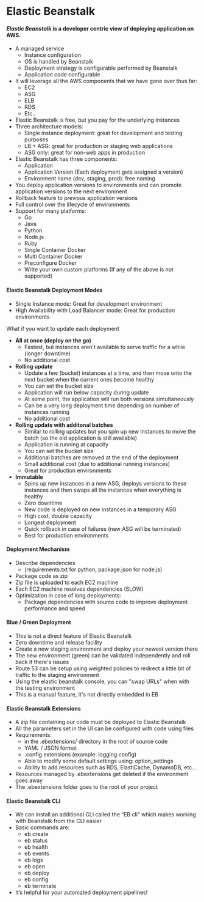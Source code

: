 # Elastic Beanstalk

#### *Elastic Beanstalk* is a developer centric view of deploying application on AWS.
- A managed service
  - Instance configuration
  - OS is handled by Beanstalk
  - Deployment strategy is configurable performed by Beanstalk
  - Application code configurable
- It will leverage all the AWS components that we have gone over thus far:
  - EC2
  - ASG
  - ELB
  - RDS
  - Etc..
- Elastic Beanstalk is free, but you pay for the underlying instances
- Three architecture models:
  - Single instance deployment: great for development and testing purposes
  - LB + ASG: great for production or staging web applications
  - ASG only: great for non-web apps in production
- Elastic Beanstalk has three components:
  - Application
  - Application Version (Each deployment gets assigned a version)
  - Environment name (dev, staging, prod): free naming
- You deploy application versions to environments and can promote application versions to the next environment
- Rollback feature to previous application versions
- Full control over the lifecycle of environments
- Support for many platforms:
  - Go
  - Java
  - Python
  - Node.js
  - Ruby
  - Single Container Docker
  - Multi Container Docker
  - Preconfigure Docker
  - Write your own custom platforms (If any of the above is not supported)

#### Elastic Beanstalk Deployment Modes
- Single Instance mode: Great for development environment
- High Availability with Load Balancer mode: Great for production environments

What if you want to update each deployment
- **All at once (deploy on the go)**
  - Fastest, but instances aren't available to serve traffic for a while (longer downtime)
  - No additional cost
- **Rolling update**
  - Update a few (bucket) instances at a time, and then move onto the next bucket when the current ones become healthy
  - You can set the bucket size
  - Application will run below capacity during update
  - At some point, the application will run both versions simultaneously
  - Can be a very long deployment time depending on number of instances running
  - No additional cost
- **Rolling update with additonal batches**
  - Similar to rolling updates but you spin up new instances to move the batch (so the old application is still available)
  - Application is running at capacity
  - You can set the bucket size
  - Additional batches are removed at the end of the deployment
  - Small additional cost (due to additional running instances)
  - Great for production environments
- **Immutable**
  - Spins up new instances in a new ASG, deploys versions to these instances and then swaps all the instances when everything is healthy
  - Zero downtime
  - New code is deployed on new instances in a temporary ASG
  - High cost, double capacity
  - Longest deployment
  - Quick rollback in case of failures (new ASG will be terminated)
  - Best for production environments

#### Deployment Mechanism
- Describe dependencies
  - (requirements.txt for python, package.json for node.js)
- Package code as zip
- Zip file is uploaded to each EC2 machine
- Each EC2 machine resolves dependencies (SLOW)
- Optimization in case of long deployments:
  - Package dependencies with source code to improve deployment performance and speed

#### Blue / Green Deployment
- This is not a direct feature of Elastic Beanstalk
- Zero downtime and release facility
- Create a new staging environment and deploy your newest version there
- The new environment (green) can be validated independently and roll back if there's issues
- Route 53 can be setup using weighted policies to redirect a little bit of traffic to the staging environment
- Using the elastic beanstalk console, you can "swap URLs" when with the testing environment
- This is a manual feature, it's not directly embedded in EB

#### Elastic Beanstalk Extensions
- A zip file containing our code must be deployed to Elastic Beanstalk
- All the parameters set in the UI can be configured with code using files
- Requirements:
  - in the .ebextensions/ directory in the root of source code
  - YAML / JSON format
  - .config extensions (example: logging.config)
  - Able to modify some default settings using: option_settings
  - Ability to add resources such as RDS, ElastiCache, DynamoDB, etc...
- Resources managed by .ebextensions get deleted if the environment goes away
- The .ebextensions folder goes to the root of your project

#### Elastic Beanstalk CLI
- We can install an additional CLI called the “EB cli” which makes working with Beanstalk from the CLI easier
- Basic commands are:
  - eb create
  - eb status
  - eb health
  - eb events
  - eb logs
  - eb open
  - eb deploy
  - eb config
  - eb terminate
- It’s helpful for your automated deployment pipelines!